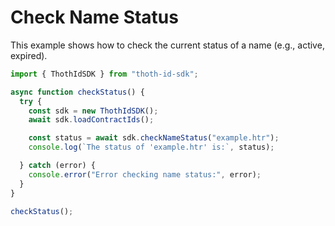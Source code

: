 # Check Name Status

This example shows how to check the current status of a name (e.g., active, expired).

```typescript
import { ThothIdSDK } from "thoth-id-sdk";

async function checkStatus() {
  try {
    const sdk = new ThothIdSDK();
    await sdk.loadContractIds();

    const status = await sdk.checkNameStatus("example.htr");
    console.log(`The status of 'example.htr' is:`, status);

  } catch (error) {
    console.error("Error checking name status:", error);
  }
}

checkStatus();
```